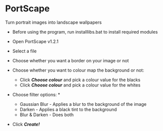 # PortScape
Turn portrait images into landscape wallpapers

* Before using the program, run installlibs.bat to install required modules

* Open PortScape v1.2.1
* Select a file
* Choose whether you want a border on your image or not
* Choose whether you want to colour map the background or not:
	* Click _**Choose colour**_ and pick a colour value for the blacks
	* Click _**Choose colour**_ and pick a colour value for the whites
* Choose filter options:
	*
	* Gaussian Blur - Applies a blur to the background of the image
	* Darken - Applies a black tint to the background
	* Blur & Darken - Does both
* Click _**Create!**_
